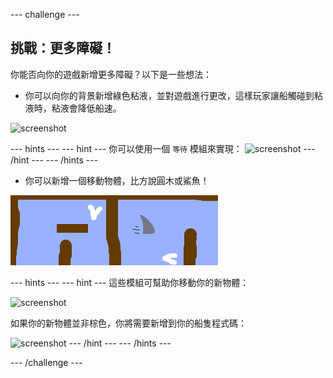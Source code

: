 --- challenge ---

## 挑戰：更多障礙！
你能否向你的遊戲新增更多障礙？以下是一些想法：

+ 你可以向你的背景新增綠色粘液，並對遊戲進行更改，這樣玩家讓船觸碰到粘液時，粘液會降低船速。

![screenshot](images/boat-algae.png)

--- hints ---
--- hint ---
你可以使用一個 `等待` 模組來實現：
![screenshot](images/boat-slime-blocks.png)
--- /hint ---
--- /hints ---

+ 你可以新增一個移動物體，比方說圓木或鯊魚！

![screenshot](images/boat-obstacles.png)

--- hints ---
--- hint ---
這些模組可幫助你移動你的新物體：

![screenshot](images/boat-moving-blocks.png)

如果你的新物體並非棕色，你將需要新增到你的船隻程式碼：

![screenshot](images/boat-moving-blocks2.png)
--- /hint ---
--- /hints ---

--- /challenge ---
